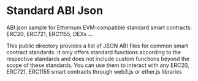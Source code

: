 # Standard ABI Json
ABI json sample for Ethernum EVM-compatible standard smart contracts: ERC20, ERC721, ERC1155, DEXs ...

This public directory provides a list of JSON ABI files for common smart contract standards. It only offers standard functions according to the respective standards and does not include custom functions beyond the scope of these standards. You can use them to interact with any ERC20, ERC721, ERC1155 smart contracts through web3.js or ether.js libraries
